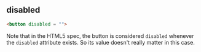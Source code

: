 ## disabled

```html
<button disabled = "">
``` 

Note that in the HTML5 spec, the button is considered `disabled` whenever the `disabled` attribute exists. So its value doesn't really matter in this case.